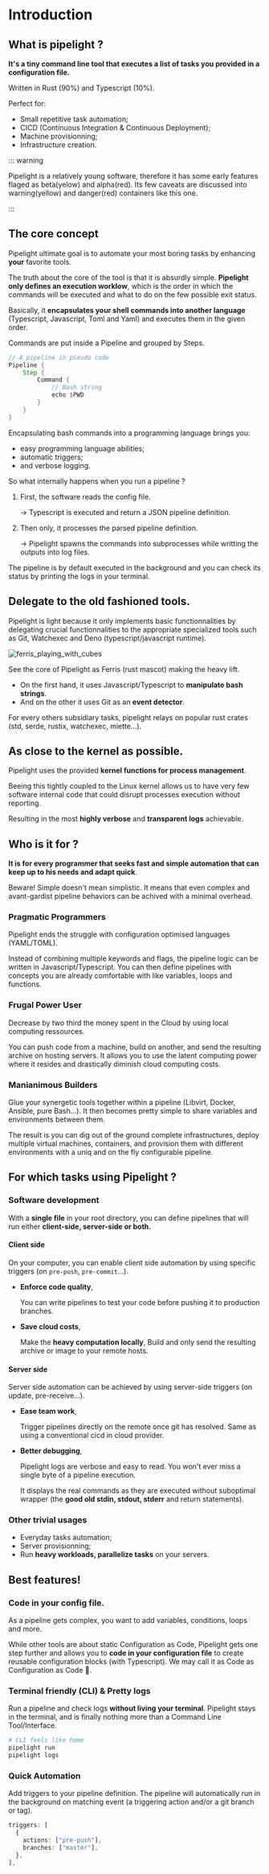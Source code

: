 <script setup>
import Example from '@components/Example.vue';
import Sheet from '@components/Sheet.vue';
import Schema from '@components/Schema.vue';
import Features from "@components/Features.vue";
</script>

# Introduction

## What is pipelight ?

**It's a tiny command line tool that executes a list of tasks you provided in a configuration file.**

Written in Rust (90%) and Typescript (10%).

Perfect for:

- Small repetitive task automation;
- CICD (Continuous Integration & Continuous Deployment);
- Machine provisionning;
- Infrastructure creation.

::: warning

Pipelight is a relatively young software,
therefore it has some early features flaged as beta(yelow) and alpha(red).
Its few caveats are discussed into warning(yellow) and danger(red) containers
like this one.

:::

## The core concept

Pipelight ultimate goal is to automate your most boring tasks by enhancing **your** favorite tools.

The truth about the core of the tool is that it is absurdly simple.
**Pipelight only defines an execution worklow**, which is the order in which the commands will be executed
and what to do on the few possible exit status.

Basically, it **encapsulates your shell commands into another language** (Typescript, Javascript, Toml and Yaml)
and executes them in the given order.

Commands are put inside a Pipeline and grouped by Steps.

```rs
// A pipeline in pseudo code
Pipeline {
    Step {
        Command {
            // Bash string
            echo $PWD
        }
    }
}
```

Encapsulating bash commands into a programming language brings you:

- easy programming language abilities;
- automatic triggers;
- and verbose logging.

So what internally happens when you run a pipeline ?

1. First, the software reads the config file.

   -> Typescript is executed and return a JSON pipeline definition.

2. Then only, it processes the parsed pipeline definition.

   -> Pipelight spawns the commands into subprocesses while writting the outputs into log files.

<Schema/>

The pipeline is by default executed in the background and
you can check its status by printing the logs in your terminal.

## Delegate to the old fashioned tools.

Pipelight is light because it only implements basic functionnalities by delegating crucial functionnalities
to the appropriate specialized tools such as Git, Watchexec and Deno (typescript/javascript runtime).

<div class="flex justify-center">
    <img src="/images/ferris_playing_pipelight.png" alt="ferris_playing_with_cubes" class="sm">
</div>

See the core of Pipelight as Ferris (rust mascot) making the heavy lift.

- On the first hand, it uses Javascript/Typescript to **manipulate bash strings**.
- And on the other it uses Git as an **event detector**.

For every others subsidiary tasks, pipelight relays on popular rust crates (std, serde, rustix, watchexec, miette...).

## As close to the kernel as possible.

Pipelight uses the provided **kernel functions for process management**.

Beeing this tightly coupled to the Linux kernel allows us to have very few software internal code that could
disrupt processes execution without reporting.

Resulting in the most **highly verbose** and **transparent logs** achievable.

## Who is it for ?

**It is for every programmer that seeks fast and simple automation that can keep up to his needs and adapt quick**.

Beware! Simple doesn't mean simplistic.
It means that even complex and avant-gardist pipeline behaviors can be achived with a minimal overhead.

### Pragmatic Programmers

Pipelight ends the struggle with configuration optimised languages (YAML/TOML).

Instead of combining multiple keywords and flags, the pipeline logic can be written in Javascript/Typescript.
You can then define pipelines with concepts you are already comfortable with like variables, loops and functions.

### Frugal Power User

Decrease by two third the money spent in the Cloud by using local computing ressources.

You can push code from a machine, build on another,
and send the resulting archive on hosting servers.
It allows you to use the latent computing power where it resides
and drastically diminish cloud computing costs.

### Manianimous Builders

Glue your synergetic tools together within a pipeline (Libvirt, Docker, Ansible, pure Bash...).
It then becomes pretty simple to share variables and environments between them.

The result is you can dig out of the ground complete infrastructures,
deploy multiple virtual machines, containers, and provision them with different environments
with a uniq and on the fly configurable pipeline.

## For which tasks using Pipelight ?

### Software development

With a **single file** in your root directory, you can define pipelines that will run either
**client-side, server-side or both.**

#### Client side

On your computer, you can enable client side automation by using specific triggers (on `pre-push`, `pre-commit`...).

- **Enforce code quality**,

  You can write pipelines to test your code before pushing it to production branches.

- **Save cloud costs**,

  Make the **heavy computation locally**,
  Build and only send the resulting archive or image to your remote hosts.

#### Server side

Server side automation can be achieved by using server-side triggers (on update, pre-receive...).

- **Ease team work**,

  Trigger pipelines directly on the remote once git has resolved.
  Same as using a conventional cicd in cloud provider.

- **Better debugging**,

  Pipelight logs are verbose and easy to read.
  You won't ever miss a single byte of a pipeline execution.

  It displays the real commands as they are executed without suboptimal wrapper (the **good old stdin, stdout, stderr** and return statements).

### Other trivial usages

- Everyday tasks automation;
- Server provisionning;
- Run **heavy workloads, parallelize tasks** on your servers.

## Best features!

### Code in your config file.

As a pipeline gets complex, you want to add variables, conditions, loops and more.

While other tools are about static Configuration as Code,
Pipelight gets one step further and allows you to **code in your configuration file** to create reusable configuration blocks (with Typescript).
We may call it as Code as Configuration as Code 🥴.

### Terminal friendly (CLI) & Pretty logs

Run a pipeline and check logs **without living your terminal**.
Pipelight stays in the terminal, and is finally nothing more than a Command Line Tool/Interface.

```sh
# CLI feels like home
pipelight run
pipelight logs
```

### Quick Automation

Add triggers to your pipeline definition.
The pipeline will automatically run in the background on matching event (a triggering action and/or a git branch or tag).

```ts
triggers: [
  {
    actions: ["pre-push"],
    branches: ["master"],
  },
],
```
